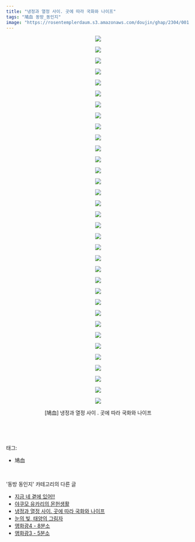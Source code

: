 ```yaml
---
title: "냉정과 열정 사이. 곳에 따라 국화와 나이프"
tags: "鳩血 동방_동인지"
image: "https://rosentemplerdaum.s3.amazonaws.com/doujin/ghap/2304/001.jpg"
---
```

<div class="article">
<p style="text-align: center; clear: none; float: none;"><img src="{{ site.imgserver10 }}/ghap/2304/001.jpg"/></p>
<p style="text-align: center; clear: none; float: none;"><img src="{{ site.imgserver10 }}/ghap/2304/002.jpg"/></p>
<p style="text-align: center; clear: none; float: none;"><img src="{{ site.imgserver10 }}/ghap/2304/003.jpg"/></p>
<p style="text-align: center; clear: none; float: none;"><img src="{{ site.imgserver10 }}/ghap/2304/004.jpg"/></p>
<p style="text-align: center; clear: none; float: none;"><img src="{{ site.imgserver10 }}/ghap/2304/005.jpg"/></p>
<p style="text-align: center; clear: none; float: none;"><img src="{{ site.imgserver10 }}/ghap/2304/006.jpg"/></p>
<p style="text-align: center; clear: none; float: none;"><img src="{{ site.imgserver10 }}/ghap/2304/007.jpg"/></p>
<p style="text-align: center; clear: none; float: none;"><img src="{{ site.imgserver10 }}/ghap/2304/008.jpg"/></p>
<p style="text-align: center; clear: none; float: none;"><img src="{{ site.imgserver10 }}/ghap/2304/009.jpg"/></p>
<p style="text-align: center; clear: none; float: none;"><img src="{{ site.imgserver10 }}/ghap/2304/010.jpg"/></p>
<p style="text-align: center; clear: none; float: none;"><img src="{{ site.imgserver10 }}/ghap/2304/011.jpg"/></p>
<p style="text-align: center; clear: none; float: none;"><img src="{{ site.imgserver10 }}/ghap/2304/012.jpg"/></p>
<p style="text-align: center; clear: none; float: none;"><img src="{{ site.imgserver10 }}/ghap/2304/013.jpg"/></p>
<p style="text-align: center; clear: none; float: none;"><img src="{{ site.imgserver10 }}/ghap/2304/014.jpg"/></p>
<p style="text-align: center; clear: none; float: none;"><img src="{{ site.imgserver10 }}/ghap/2304/015.jpg"/></p>
<p style="text-align: center; clear: none; float: none;"><img src="{{ site.imgserver10 }}/ghap/2304/016.jpg"/></p>
<p style="text-align: center; clear: none; float: none;"><img src="{{ site.imgserver10 }}/ghap/2304/017.jpg"/></p>
<p style="text-align: center; clear: none; float: none;"><img src="{{ site.imgserver10 }}/ghap/2304/018.jpg"/></p>
<p style="text-align: center; clear: none; float: none;"><img src="{{ site.imgserver10 }}/ghap/2304/019.jpg"/></p>
<p style="text-align: center; clear: none; float: none;"><img src="{{ site.imgserver10 }}/ghap/2304/020.jpg"/></p>
<p style="text-align: center; clear: none; float: none;"><img src="{{ site.imgserver10 }}/ghap/2304/021.jpg"/></p>
<p style="text-align: center; clear: none; float: none;"><img src="{{ site.imgserver10 }}/ghap/2304/022.jpg"/></p>
<p style="text-align: center; clear: none; float: none;"><img src="{{ site.imgserver10 }}/ghap/2304/023.jpg"/></p>
<p style="text-align: center; clear: none; float: none;"><img src="{{ site.imgserver10 }}/ghap/2304/024.jpg"/></p>
<p style="text-align: center; clear: none; float: none;"><img src="{{ site.imgserver10 }}/ghap/2304/025.jpg"/></p>
<p style="text-align: center; clear: none; float: none;"><img src="{{ site.imgserver10 }}/ghap/2304/026.jpg"/></p>
<p style="text-align: center; clear: none; float: none;"><img src="{{ site.imgserver10 }}/ghap/2304/027.jpg"/></p>
<p style="text-align: center; clear: none; float: none;"><img src="{{ site.imgserver10 }}/ghap/2304/028.jpg"/></p>
<p style="text-align: center; clear: none; float: none;"><img src="{{ site.imgserver10 }}/ghap/2304/029.jpg"/></p>
<p style="text-align: center; clear: none; float: none;"><img src="{{ site.imgserver10 }}/ghap/2304/030.jpg"/></p>
<p style="text-align: center; clear: none; float: none;"><img src="{{ site.imgserver10 }}/ghap/2304/031.jpg"/></p>
<p style="text-align: center; clear: none; float: none;"><img src="{{ site.imgserver10 }}/ghap/2304/032.jpg"/></p>
<p style="text-align: center; clear: none; float: none;"><img src="{{ site.imgserver10 }}/ghap/2304/033.jpg"/></p>
<p style="text-align: center; clear: none; float: none;"><img src="{{ site.imgserver10 }}/ghap/2304/034.jpg"/></p>
<p style="text-align: center; clear: none; float: none;">[鳩血] 냉정과 열정 사이 . 곳에 따라 국화와 나이프</p>
<p><br/></p>
</div><br/>
<div class="tagTrail">
<p>태그: </p>
<ul>
<li>鳩血</li>
</ul>
</div><br/>
<div class="another">
<p>'동방 동인지' 카테고리의 다른 글</p>
<ul>
<li><a href="/ghap_2306">지금 네 곁에 있어!!</a></li>
<li><a href="/ghap_2305">야쿠모 유카리의 몬헌생활</a></li>
<li><a href="/ghap_2304">냉정과 열정 사이. 곳에 따라 국화와 나이프</a></li>
<li><a href="/ghap_2303">눈의 빛, 태양의 그림자</a></li>
<li><a href="/ghap_2301">앵화광4 - 8분소</a></li>
<li><a href="/ghap_2300">앵화광3 - 5분소</a></li>
</ul>
</div><br/>
<div class="cb_module cb_fluid">
<div class="cb_wrt cb_profile">
</div><!-- commentList close -->
</div><br/>
